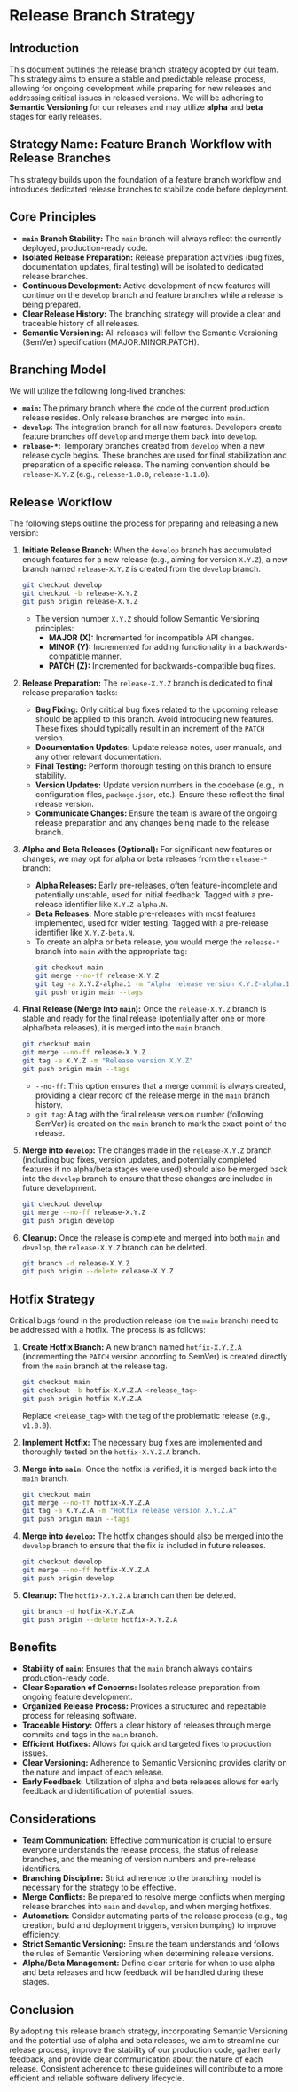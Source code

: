 # Release Branch Strategy

## Introduction

This document outlines the release branch strategy adopted by our team. This strategy aims to ensure a stable and predictable release process, allowing for ongoing development while preparing for new releases and addressing critical issues in released versions. We will be adhering to **Semantic Versioning** for our releases and may utilize **alpha** and **beta** stages for early releases.

## Strategy Name: Feature Branch Workflow with Release Branches

This strategy builds upon the foundation of a feature branch workflow and introduces dedicated release branches to stabilize code before deployment.

## Core Principles

- **`main` Branch Stability:** The `main` branch will always reflect the currently deployed, production-ready code.
- **Isolated Release Preparation:** Release preparation activities (bug fixes, documentation updates, final testing) will be isolated to dedicated release branches.
- **Continuous Development:** Active development of new features will continue on the `develop` branch and feature branches while a release is being prepared.
- **Clear Release History:** The branching strategy will provide a clear and traceable history of all releases.
- **Semantic Versioning:** All releases will follow the Semantic Versioning (SemVer) specification (MAJOR.MINOR.PATCH).

## Branching Model

We will utilize the following long-lived branches:

- **`main`:** The primary branch where the code of the current production release resides. Only release branches are merged into `main`.
- **`develop`:** The integration branch for all new features. Developers create feature branches off `develop` and merge them back into `develop`.
- **`release-*`:** Temporary branches created from `develop` when a new release cycle begins. These branches are used for final stabilization and preparation of a specific release. The naming convention should be `release-X.Y.Z` (e.g., `release-1.0.0`, `release-1.1.0`).

## Release Workflow

The following steps outline the process for preparing and releasing a new version:

1.  **Initiate Release Branch:** When the `develop` branch has accumulated enough features for a new release (e.g., aiming for version `X.Y.Z`), a new branch named `release-X.Y.Z` is created from the `develop` branch.

    ```bash
    git checkout develop
    git checkout -b release-X.Y.Z
    git push origin release-X.Y.Z
    ```

    - The version number `X.Y.Z` should follow Semantic Versioning principles:
      - **MAJOR (X):** Incremented for incompatible API changes.
      - **MINOR (Y):** Incremented for adding functionality in a backwards-compatible manner.
      - **PATCH (Z):** Incremented for backwards-compatible bug fixes.

2.  **Release Preparation:** The `release-X.Y.Z` branch is dedicated to final release preparation tasks:

    - **Bug Fixing:** Only critical bug fixes related to the upcoming release should be applied to this branch. Avoid introducing new features. These fixes should typically result in an increment of the `PATCH` version.
    - **Documentation Updates:** Update release notes, user manuals, and any other relevant documentation.
    - **Final Testing:** Perform thorough testing on this branch to ensure stability.
    - **Version Updates:** Update version numbers in the codebase (e.g., in configuration files, `package.json`, etc.). Ensure these reflect the final release version.
    - **Communicate Changes:** Ensure the team is aware of the ongoing release preparation and any changes being made to the release branch.

3.  **Alpha and Beta Releases (Optional):** For significant new features or changes, we may opt for alpha or beta releases from the `release-*` branch:

    - **Alpha Releases:** Early pre-releases, often feature-incomplete and potentially unstable, used for initial feedback. Tagged with a pre-release identifier like `X.Y.Z-alpha.N`.
    - **Beta Releases:** More stable pre-releases with most features implemented, used for wider testing. Tagged with a pre-release identifier like `X.Y.Z-beta.N`.
    - To create an alpha or beta release, you would merge the `release-*` branch into `main` with the appropriate tag:
      ```bash
      git checkout main
      git merge --no-ff release-X.Y.Z
      git tag -a X.Y.Z-alpha.1 -m "Alpha release version X.Y.Z-alpha.1"
      git push origin main --tags
      ```

4.  **Final Release (Merge into `main`):** Once the `release-X.Y.Z` branch is stable and ready for the final release (potentially after one or more alpha/beta releases), it is merged into the `main` branch.

    ```bash
    git checkout main
    git merge --no-ff release-X.Y.Z
    git tag -a X.Y.Z -m "Release version X.Y.Z"
    git push origin main --tags
    ```

    - `--no-ff`: This option ensures that a merge commit is always created, providing a clear record of the release merge in the `main` branch history.
    - `git tag`: A tag with the final release version number (following SemVer) is created on the `main` branch to mark the exact point of the release.

5.  **Merge into `develop`:** The changes made in the `release-X.Y.Z` branch (including bug fixes, version updates, and potentially completed features if no alpha/beta stages were used) should also be merged back into the `develop` branch to ensure that these changes are included in future development.

    ```bash
    git checkout develop
    git merge --no-ff release-X.Y.Z
    git push origin develop
    ```

6.  **Cleanup:** Once the release is complete and merged into both `main` and `develop`, the `release-X.Y.Z` branch can be deleted.
    ```bash
    git branch -d release-X.Y.Z
    git push origin --delete release-X.Y.Z
    ```

## Hotfix Strategy

Critical bugs found in the production release (on the `main` branch) need to be addressed with a hotfix. The process is as follows:

1.  **Create Hotfix Branch:** A new branch named `hotfix-X.Y.Z.A` (incrementing the `PATCH` version according to SemVer) is created directly from the `main` branch at the release tag.

    ```bash
    git checkout main
    git checkout -b hotfix-X.Y.Z.A <release_tag>
    git push origin hotfix-X.Y.Z.A
    ```

    Replace `<release_tag>` with the tag of the problematic release (e.g., `v1.0.0`).

2.  **Implement Hotfix:** The necessary bug fixes are implemented and thoroughly tested on the `hotfix-X.Y.Z.A` branch.

3.  **Merge into `main`:** Once the hotfix is verified, it is merged back into the `main` branch.

    ```bash
    git checkout main
    git merge --no-ff hotfix-X.Y.Z.A
    git tag -a X.Y.Z.A -m "Hotfix release version X.Y.Z.A"
    git push origin main --tags
    ```

4.  **Merge into `develop`:** The hotfix changes should also be merged into the `develop` branch to ensure that the fix is included in future releases.

    ```bash
    git checkout develop
    git merge --no-ff hotfix-X.Y.Z.A
    git push origin develop
    ```

5.  **Cleanup:** The `hotfix-X.Y.Z.A` branch can then be deleted.
    ```bash
    git branch -d hotfix-X.Y.Z.A
    git push origin --delete hotfix-X.Y.Z.A
    ```

## Benefits

- **Stability of `main`:** Ensures that the `main` branch always contains production-ready code.
- **Clear Separation of Concerns:** Isolates release preparation from ongoing feature development.
- **Organized Release Process:** Provides a structured and repeatable process for releasing software.
- **Traceable History:** Offers a clear history of releases through merge commits and tags in the `main` branch.
- **Efficient Hotfixes:** Allows for quick and targeted fixes to production issues.
- **Clear Versioning:** Adherence to Semantic Versioning provides clarity on the nature and impact of each release.
- **Early Feedback:** Utilization of alpha and beta releases allows for early feedback and identification of potential issues.

## Considerations

- **Team Communication:** Effective communication is crucial to ensure everyone understands the release process, the status of release branches, and the meaning of version numbers and pre-release identifiers.
- **Branching Discipline:** Strict adherence to the branching model is necessary for the strategy to be effective.
- **Merge Conflicts:** Be prepared to resolve merge conflicts when merging release branches into `main` and `develop`, and when merging hotfixes.
- **Automation:** Consider automating parts of the release process (e.g., tag creation, build and deployment triggers, version bumping) to improve efficiency.
- **Strict Semantic Versioning:** Ensure the team understands and follows the rules of Semantic Versioning when determining release versions.
- **Alpha/Beta Management:** Define clear criteria for when to use alpha and beta releases and how feedback will be handled during these stages.

## Conclusion

By adopting this release branch strategy, incorporating Semantic Versioning and the potential use of alpha and beta releases, we aim to streamline our release process, improve the stability of our production code, gather early feedback, and provide clear communication about the nature of each release. Consistent adherence to these guidelines will contribute to a more efficient and reliable software delivery lifecycle.
